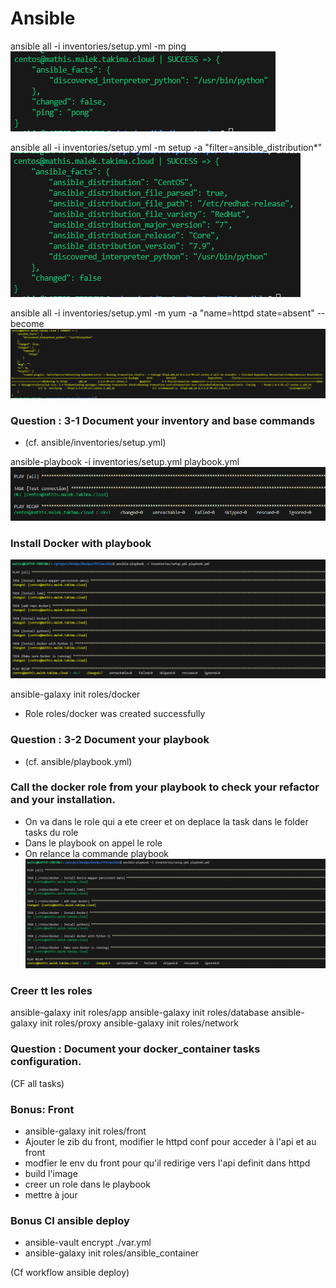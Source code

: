 # Ansible

ansible all -i inventories/setup.yml -m ping
![alt text](img/a.png)

ansible all -i inventories/setup.yml -m setup -a "filter=ansible_distribution*"
![alt text](img/image.png)

ansible all -i inventories/setup.yml -m yum -a "name=httpd state=absent" --become
![alt text](img/image-1.png)

### Question : 3-1 Document your inventory and base commands

- (cf. ansible/inventories/setup.yml)

ansible-playbook -i inventories/setup.yml playbook.yml
![alt text](img/image-2.png)

### Install Docker with playbook
![alt text](img/image-3.png)

ansible-galaxy init roles/docker
- Role roles/docker was created successfully

### Question : 3-2 Document your playbook
- (cf. ansible/playbook.yml)

### Call the docker role from your playbook to check your refactor and your installation.
- On va dans le role qui a ete creer et on deplace la task dans le folder tasks du role
- Dans le playbook on appel le role
- On relance la commande playbook
![alt text](img/image-4.png)

### Creer tt les roles
ansible-galaxy init roles/app
ansible-galaxy init roles/database
ansible-galaxy init roles/proxy
ansible-galaxy init roles/network

### Question : Document your docker_container tasks configuration.

(CF all tasks)

### Bonus: Front
- ansible-galaxy init roles/front
- Ajouter le zib du front, modifier le httpd conf pour acceder à l'api et au front
- modfier le env du front pour qu'il redirige vers l'api definit dans httpd
- build l'image
- creer un role dans le playbook
- mettre à jour

### Bonus CI ansible deploy
- ansible-vault encrypt ./var.yml
- ansible-galaxy init roles/ansible_container

(Cf workflow ansible deploy)